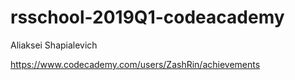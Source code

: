 # rsschool-2019Q1-codeacademy
Aliaksei Shapialevich  

https://www.codecademy.com/users/ZashRin/achievements
